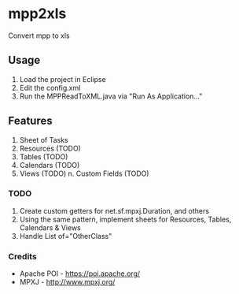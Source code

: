 # mpp2xls
Convert mpp to xls

## Usage

1. Load the project in Eclipse
2. Edit the config.xml
2. Run the MPPReadToXML.java via "Run As Application..."

## Features

1. Sheet of Tasks
2. Resources (TODO)
3. Tables (TODO)
4. Calendars (TODO)
5. Views (TODO)
n. Custom Fields (TODO)

### TODO

1. Create custom getters for net.sf.mpxj.Duration, and others
2. Using the same pattern, implement sheets for Resources, Tables, Calendars & Views
3. Handle List of="OtherClass"

### Credits

- Apache POI - https://poi.apache.org/
- MPXJ - http://www.mpxj.org/
